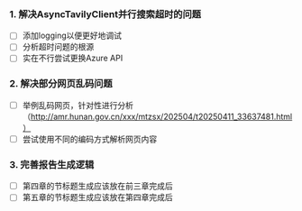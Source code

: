 ### 1. 解决AsyncTavilyClient并行搜索超时的问题
- [ ] 添加logging以便更好地调试
- [ ] 分析超时问题的根源
- [ ] 实在不行尝试更换Azure API
### 2. 解决部分网页乱码问题
- [ ] 举例乱码网页，针对性进行分析 （http://amr.hunan.gov.cn/xxx/mtzsx/202504/t20250411_33637481.html）
- [ ] 尝试使用不同的编码方式解析网页内容
### 3. 完善报告生成逻辑
- [ ] 第四章的节标题生成应该放在前三章完成后
- [ ] 第五章的节标题生成应该放在第四章完成后